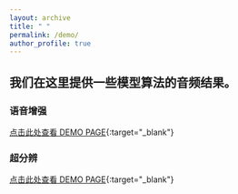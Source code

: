 ```yaml
---
layout: archive
title: " "
permalink: /demo/
author_profile: true
---
```


 

## 我们在这里提供一些模型算法的音频结果。

### 语音增强
[点击此处查看 DEMO PAGE](https://wanliangdaxia.github.io/){:target="_blank"}

### 超分辨
[点击此处查看 DEMO PAGE](https://sdnetdemo.github.io/){:target="_blank"}
